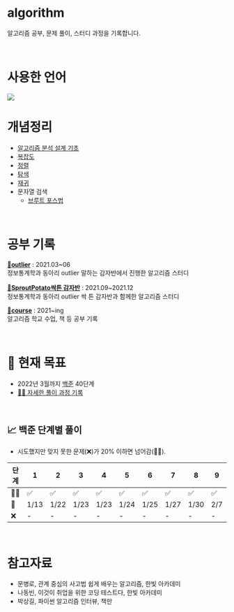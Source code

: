 # algorithm 
알고리즘 공부, 문제 풀이, 스터디 과정을 기록합니다.

<br>

# 사용한 언어
<img src="https://img.shields.io/badge/Python-3766AB?style=flat-square&logo=Python&logoColor=white"/>

<br>

# 개념정리
* <a href="https://github.com/hijyun/algorithm/blob/master/course/Intro-to-Algorithm.md">알고리즘 분석 설계 기초</a>
* <a href="https://github.com/hijyun/algorithm/blob/master/course/Complexity.md">복잡도</a>
* <a href="https://github.com/hijyun/algorithm/blob/master/course/Sorting.md">정렬</a>
* <a href="https://github.com/hijyun/algorithm/blob/master/course/Search.md">탐색</a>
* <a href="https://github.com/hijyun/algorithm/blob/master/course/Recursion.md">재귀</a>
* 문자열 검색
    * <a href="https://github.com/hijyun/algorithm/blob/master/course/brute-force-method.md">브루트 포스법</a>

<br>

# 공부 기록
[🔗**outlier**](https://github.com/hijyun/algorithm/tree/master/outlier)
: 2021.03~06
<br>
정보통계학과 동아리 outlier 말하는 감자반에서 진행한 알고리즘 스터디

[🔗**SproutPotato싹튼 감자반**](https://github.com/hijyun/algorithm/tree/master/SproutPotato)
: 2021.09~2021.12
<br>
정보통계학과 동아리 outlier 싹 튼 감자반과 함께한 알고리즘 스터디


[🔗**course**](https://github.com/hijyun/algorithm/tree/master/course)
: 2021~ing
<br>
알고리즘 학교 수업, 책 등 공부 기록

<br>


# 🌈 현재 목표 
* 2022년 3월까지 [백준](https://github.com/hijyun/algorithm/tree/master/BaekJoon) 40단계
* [✍🏻 자세한 풀이 과정 기록](https://newtoner.tistory.com/category/Algorithm)

<br>

## 📈 **백준 단계별 풀이**
* 시도했지만 맞지 못한 문제(❌)가 20% 이하면 넘어감(🙆‍♂️).

|단계 | 1 | 2 | 3 | 4 | 5 | 6 | 7 | 8 | 9 | 10 | 11 | 12 | 13 | 14 | 15 | 16 | 17 | 18 | 19 | 20 | 21 | 22 | 23 | 24 | 25 | 26 | 27 | 28 | 29 | 30 | 31 | 32 | 33 | 34 | 35 | 36 | 37 | 38 | 39 | 40 |달성률 |
| ---| --- | --- | --- | --- | --- | --- | --- | --- | --- |--- |--- |--- | --- | --- | --- | --- | --- | --- | --- | --- |--- |--- | --- | --- | --- | --- | --- | --- | --- |--- |--- |--- |--- |--- |--- |-- |--- |--- |--- |--- |--- |
|🙆‍♂️|:white_check_mark:|:white_check_mark:|:white_check_mark:|:white_check_mark:|:white_check_mark:|:white_check_mark:|:white_check_mark:|:white_check_mark:|:white_check_mark:||||||||||||||||||||||||||||||||17.50% |
|📅|1/13|1/22|1/23|1/23|1/24|1/25|1/27|1/30|2/7|||||||||||||||||||||||||||||||||
|❌|-|-|-|-|-|-|-|-|-||||||||||||||||||||||||||||||||0.00% |

<br>

# 참고자료
* 문병로, 관계 중심의 사고법 쉽게 배우는 알고리즘, 한빛 아카데미
* 나동빈, 이것이 취업을 위한 코딩 테스트다, 한빛 아카데미
* 박상길, 파이썬 알고리즘 인터뷰, 책만
